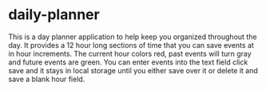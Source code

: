 # daily-planner

This is a day planner application to help keep you organized throughout the day. It provides a 12 hour long sections of time that you can save events at in hour increments. The current hour colors red, past events will turn gray and future events are green. You can enter events into the text field click save and it stays in local storage until you either save over it or delete it and save a blank hour field.

